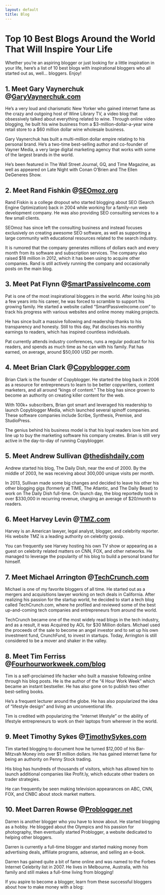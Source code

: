 ```yaml
---
layout: default
title: Blog
---
```

<h1 class="article-heading">Top 10 Best Blogs Around the World That Will Inspire Your Life</h1>
<p>Whether you’re an aspiring blogger or just looking for a little inspiration in your life, here’s a list of 10 best blogs with inspirational bloggers who all started out as, well… bloggers. Enjoy!</p>
<h2>1. Meet Gary Vaynerchuk @<a href="http://garyvaynerchuk.com/" target="_blank" rel="noopener">GaryVaynerchuk.com</a></h2>
<p>He’s a very loud and charismatic New Yorker who gained internet fame as the crazy and outgoing host of Wine Library TV, a video blog that obsessively talked about everything related to wine. Through online video blogging, he built his wine business from a $3-million-dollar-a-year wine retail store to a $60 million dollar wine wholesale business.</p>
<p>Gary Vaynerchuk has built a multi-million dollar empire relating to his personal brand. He’s a two-time best-selling author and co-founder of Vayner Media, a very large digital marketing agency that works with some of the largest brands in the world.</p>
<p>He’s been featured in The Wall Street Journal, GQ, and Time Magazine, as well as appeared on Late Night with Conan O’Brien and The Ellen DeGeneres Show.</p>
<h2>2. Meet Rand Fishkin @<a href="http://seomoz.org/" target="_blank" rel="noopener">SEOmoz.org</a></h2>
<p>Rand Fiskin is a college dropout who started blogging about SEO (Search Engine Optimization) back in 2004 while working for a family-run web development company. He was also providing SEO consulting services to a few small clients.</p>
<p>SEOmoz has since left the consulting business and instead focuses exclusively on creating awesome SEO software, as well as supporting a large community with educational resources related to the search industry.	</p>
<p>It is rumored that the company generates millions of dollars each and every month from its software and subscription services. The company also raised $18 million in 2012, which it has been using to acquire other companies. Rand is still actively running the company and occasionally posts on the main blog.</p>
<h2>3. Meet Pat Flynn @<a href="http://smartpassiveincome.com/" target="_blank" rel="noopener">SmartPassiveIncome.com</a></h2>
<p>Pat is one of the most inspirational bloggers in the world. After losing his job a few years into his career, he was forced to scramble to support his growing family. He started a website called “<span class="skimlinks-unlinked">SmartPassiveIncome.com</span>” to track his progress with various websites and online money making projects.</p>
<p>He has since built a massive following and readership thanks to his transparency and honesty. Still to this day, Pat discloses his monthly earnings to readers, which has inspired countless individuals.</p>
<p>Pat currently attends industry conferences, runs a regular podcast for his readers, and spends as much time as he can with his family. Pat has earned, on average, around $50,000 USD per month.</p>
<h2>4.&nbsp;Meet Brian Clark @<a href="http://copyblogger.com/" target="_blank" rel="noopener">Copyblogger.com</a></h2>
<p>Brian Clark is the founder of Copyblogger. He started the blog back in 2006 as a resource for entrepreneurs to learn to be better copywriters, content marketers, and all around “kings of content.” The blog has since grown to become an authority on creating killer content for the web.</p>
<p>With 100k+ subscribers, Brian got smart and leveraged his readership to launch Copyblogger Media, which launched several spinoff companies. These software companies include Scribe, Synthesis, Premise, and StudioPress.	</p>
<p>The genius behind his business model is that his loyal readers love him and line up to buy the marketing software his company creates. Brian is still very active in the day-to-day of running Copyblogger.</p>
<h2>5. Meet Andrew Sullivan @<a href="http://thedishdaily.com/" target="_blank" rel="noopener">thedishdaily.com</a></h2>
<p>Andrew started his blog, The Daily Dish, near the end of 2000. By the middle of 2003, he was receiving about 300,000 unique visits per month.</p>
<p>In 2013, Sullivan made some big changes and decided to leave his other his other blogging gigs (formerly at TIME, The Atlantic, and The Daily Beast) to work on The Daily Dish full-time. On launch day, the blog reportedly took in over $330,000 in recurring revenue, charging an average of $20/month to readers.</p>
<h2>6. Meet Harvey Levin @<a href="https://tmz.com/" target="_blank" rel="noopener">TMZ.com</a></h2>
<p>Harvey is an American lawyer, legal analyst, blogger, and celebrity reporter. His website TMZ is a leading authority on celebrity gossip.</p>
<p>You can frequently see Harvey hosting his own TV show or appearing as a guest on celebrity related matters on CNN, FOX, and other networks. He managed to leverage the popularity of his blog to build a personal brand for himself.</p>
<h2>7. Meet Michael Arrington @<a href="http://techcrunch.com/" target="_blank" rel="noopener">TechCrunch.com</a></h2>
<p>Michael is one of my favorite bloggers of all time. He started out as a mergers and acquisitions lawyer working on tech deals in California. After realizing his passion for the startup world, he decided to start a tech blog called <span class="skimlinks-unlinked">TechCrunch.com</span>, where he profiled and reviewed some of the best up-and-coming tech companies and entrepreneurs from around the world.	</p>
<p>TechCrunch became one of the most widely read blogs in the tech industry, and as a result, it was Acquired by AOL for $30 Million dollars. Michael used the proceeds of the sale to become an angel investor and to set up his own investment fund, CrunchFund, to invest in startups. Today, Arrington is still considered to be a mover and shaker in the valley.</p>
<h2>8. Meet Tim Ferriss @<a href="http://www.fourhourworkweek.com/blog/" target="_blank" rel="noopener">Fourhourworkweek.com/blog</a></h2>
<p>Tim is a self-proclaimed life hacker who built a massive following online through his blog posts. He is the author of the “4 Hour Work Week” which became an instant bestseller. He has also gone on to publish two other best-selling books.</p>
<p>He’s a frequent lecturer around the globe. He has also popularized the idea of “lifestyle design” and living an unconventional life.</p>
<p>Tim is credited with popularizing the “internet lifestyle” or the ability of lifestyle entrepreneurs to work on their laptops from wherever in the world.</p>
<h2>9. Meet Timothy Sykes @<a href="http://www.timothysykes.com/blog-posts/" target="_blank" rel="noopener">TimothySykes.com</a></h2>
<p>Tim started blogging to document how he turned $12,000 of his Bar-Mitzvah Money into over $1 million dollars. He has gained internet fame for being an authority on Penny Stock trading.</p>
<p>His blog has hundreds of thousands of visitors, which has allowed him to launch additional companies like <span class="skimlinks-unlinked">Profit.ly</span>, which educate other traders on trader strategies.	</p>
<p>He can frequently be seen making television appearances on ABC, CNN, FOX, and CNBC about stock market matters.</p>
<h2>10. Meet Darren Rowse @<a href="http://problogger.net" target="_blank" rel="nofollow noopener">Problogger.net</a></h2>
<p>Darren is another blogger who you have to know about. He started blogging as a hobby. He blogged about the Olympics and his passion for photography, then eventually started Problogger, a website dedicated to helping other bloggers.</p>
<p>Darren is currently a full-time blogger and started making money from advertising deals, affiliate programs, adsense, and selling an e-book.</p>
<p>Darren has gained quite a bit of fame online and was named to the Forbes Internet Celebrity list in 2007. He lives in Melbourne, Australia, with his family and still makes a full-time living from blogging!</p> 
<p>If you aspire to become a blogger, learn from these successful bloggers about how to make money with a blog:</p>
